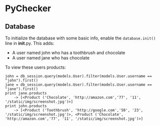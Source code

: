 PyChecker
==

Database
--

To initialize the database with some basic info, enable the `database.init()` line in __init__.py. This adds:

- A user named john who has a toothbrush and chocolate
- A user named jane who has chocolate


To view these users products:

    john = db_session.query(models.User).filter(models.User.username == "john").first()
    jane = db_session.query(models.User).filter(models.User.username == "jane").first()
    print jane.products
        -> [<Product ('Chocolate', 'http://amazon.com','77', '11', '/static/img/screenshot.jpg')>]
    print john.products
        -> [<Product ('Toothbrush', 'http://google.com','50', '23', '/static/img/screenshot.jpg')>, <Product ('Chocolate', 'http://amazon.com','77', '11', '/static/img/screenshot.jpg')>]
